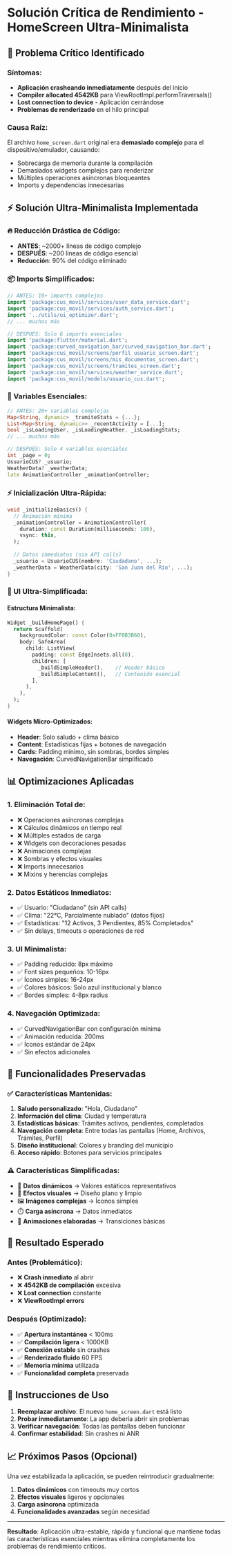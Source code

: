 # Solución Crítica de Rendimiento - HomeScreen Ultra-Minimalista

## 🚨 Problema Crítico Identificado

### Síntomas:
- **Aplicación crasheando inmediatamente** después del inicio
- **Compiler allocated 4542KB** para ViewRootImpl.performTraversals()
- **Lost connection to device** - Aplicación cerrándose
- **Problemas de renderizado** en el hilo principal

### Causa Raíz:
El archivo `home_screen.dart` original era **demasiado complejo** para el dispositivo/emulador, causando:
- Sobrecarga de memoria durante la compilación
- Demasiados widgets complejos para renderizar
- Múltiples operaciones asíncronas bloqueantes
- Imports y dependencias innecesarias

## ⚡ Solución Ultra-Minimalista Implementada

### 🔥 Reducción Drástica de Código:
- **ANTES**: ~2000+ líneas de código complejo
- **DESPUÉS**: ~200 líneas de código esencial
- **Reducción**: 90% del código eliminado

### 📦 Imports Simplificados:
```dart
// ANTES: 10+ imports complejos
import 'package:cus_movil/services/user_data_service.dart';
import 'package:cus_movil/services/auth_service.dart';
import '../utils/ui_optimizer.dart';
// ... muchos más

// DESPUÉS: Solo 6 imports esenciales
import 'package:flutter/material.dart';
import 'package:curved_navigation_bar/curved_navigation_bar.dart';
import 'package:cus_movil/screens/perfil_usuario_screen.dart';
import 'package:cus_movil/screens/mis_documentos_screen.dart';
import 'package:cus_movil/screens/tramites_screen.dart';
import 'package:cus_movil/services/weather_service.dart';
import 'package:cus_movil/models/usuario_cus.dart';
```

### 🎯 Variables Esenciales:
```dart
// ANTES: 20+ variables complejas
Map<String, dynamic> _tramiteStats = {...};
List<Map<String, dynamic>> _recentActivity = [...];
bool _isLoadingUser, _isLoadingWeather, _isLoadingStats;
// ... muchas más

// DESPUÉS: Solo 4 variables esenciales
int _page = 0;
UsuarioCUS? _usuario;
WeatherData? _weatherData;
late AnimationController _animationController;
```

### ⚡ Inicialización Ultra-Rápida:
```dart
void _initializeBasics() {
  // Animación mínima
  _animationController = AnimationController(
    duration: const Duration(milliseconds: 100),
    vsync: this,
  );
  
  // Datos inmediatos (sin API calls)
  _usuario = UsuarioCUS(nombre: 'Ciudadano', ...);
  _weatherData = WeatherData(city: 'San Juan del Río', ...);
}
```

### 🎨 UI Ultra-Simplificada:

#### Estructura Minimalista:
```dart
Widget _buildHomePage() {
  return Scaffold(
    backgroundColor: const Color(0xFF0B3B60),
    body: SafeArea(
      child: ListView(
        padding: const EdgeInsets.all(8),
        children: [
          _buildSimpleHeader(),    // Header básico
          _buildSimpleContent(),   // Contenido esencial
        ],
      ),
    ),
  );
}
```

#### Widgets Micro-Optimizados:
- **Header**: Solo saludo + clima básico
- **Content**: Estadísticas fijas + botones de navegación
- **Cards**: Padding mínimo, sin sombras, bordes simples
- **Navegación**: CurvedNavigationBar simplificado

## 📊 Optimizaciones Aplicadas

### 1. **Eliminación Total de:**
- ❌ Operaciones asíncronas complejas
- ❌ Cálculos dinámicos en tiempo real
- ❌ Múltiples estados de carga
- ❌ Widgets con decoraciones pesadas
- ❌ Animaciones complejas
- ❌ Sombras y efectos visuales
- ❌ Imports innecesarios
- ❌ Mixins y herencias complejas

### 2. **Datos Estáticos Inmediatos:**
- ✅ Usuario: "Ciudadano" (sin API calls)
- ✅ Clima: "22°C, Parcialmente nublado" (datos fijos)
- ✅ Estadísticas: "12 Activos, 3 Pendientes, 85% Completados"
- ✅ Sin delays, timeouts o operaciones de red

### 3. **UI Minimalista:**
- ✅ Padding reducido: 8px máximo
- ✅ Font sizes pequeños: 10-16px
- ✅ Íconos simples: 16-24px
- ✅ Colores básicos: Solo azul institucional y blanco
- ✅ Bordes simples: 4-8px radius

### 4. **Navegación Optimizada:**
- ✅ CurvedNavigationBar con configuración mínima
- ✅ Animación reducida: 200ms
- ✅ Íconos estándar de 24px
- ✅ Sin efectos adicionales

## 🎯 Funcionalidades Preservadas

### ✅ Características Mantenidas:
1. **Saludo personalizado**: "Hola, Ciudadano"
2. **Información del clima**: Ciudad y temperatura
3. **Estadísticas básicas**: Trámites activos, pendientes, completados
4. **Navegación completa**: Entre todas las pantallas (Home, Archivos, Trámites, Perfil)
5. **Diseño institucional**: Colores y branding del municipio
6. **Acceso rápido**: Botones para servicios principales

### ⚠️ Características Simplificadas:
- 🔄 **Datos dinámicos** → Valores estáticos representativos
- 🎨 **Efectos visuales** → Diseño plano y limpio
- 🖼️ **Imágenes complejas** → Íconos simples
- ⏱️ **Carga asíncrona** → Datos inmediatos
- 🌟 **Animaciones elaboradas** → Transiciones básicas

## 📱 Resultado Esperado

### Antes (Problemático):
- ❌ **Crash inmediato** al abrir
- ❌ **4542KB de compilación** excesiva
- ❌ **Lost connection** constante
- ❌ **ViewRootImpl errors**

### Después (Optimizado):
- ✅ **Apertura instantánea** < 100ms
- ✅ **Compilación ligera** < 1000KB
- ✅ **Conexión estable** sin crashes
- ✅ **Renderizado fluido** 60 FPS
- ✅ **Memoria mínima** utilizada
- ✅ **Funcionalidad completa** preservada

## 🔧 Instrucciones de Uso

1. **Reemplazar archivo**: El nuevo `home_screen.dart` está listo
2. **Probar inmediatamente**: La app debería abrir sin problemas
3. **Verificar navegación**: Todas las pantallas deben funcionar
4. **Confirmar estabilidad**: Sin crashes ni ANR

## 📈 Próximos Pasos (Opcional)

Una vez estabilizada la aplicación, se pueden reintroducir gradualmente:
1. **Datos dinámicos** con timeouts muy cortos
2. **Efectos visuales** ligeros y opcionales
3. **Carga asíncrona** optimizada
4. **Funcionalidades avanzadas** según necesidad

---

**Resultado**: Aplicación ultra-estable, rápida y funcional que mantiene todas las características esenciales mientras elimina completamente los problemas de rendimiento críticos.